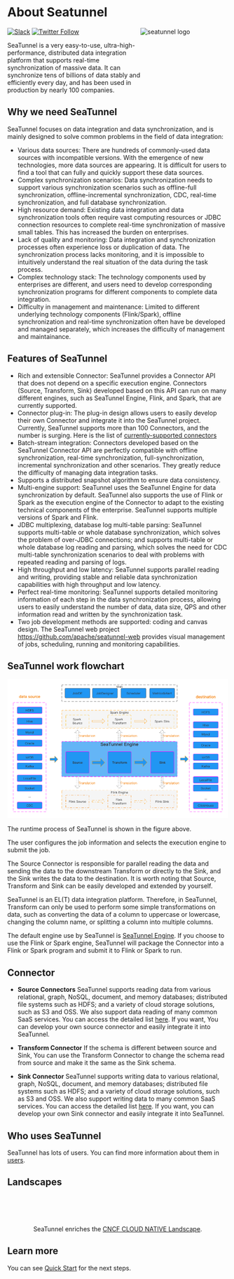 # About Seatunnel

<img src="https://seatunnel.apache.org/image/logo.png" alt="seatunnel logo" width="200px" height="200px" align="right" />

[![Slack](https://img.shields.io/badge/slack-%23seatunnel-4f8eba?logo=slack)](https://s.apache.org/seatunnel-slack)
[![Twitter Follow](https://img.shields.io/twitter/follow/ASFSeaTunnel.svg?label=Follow&logo=twitter)](https://twitter.com/ASFSeaTunnel)

SeaTunnel is a very easy-to-use, ultra-high-performance, distributed data integration platform that supports real-time
synchronization of massive data. It can synchronize tens of billions of data stably and efficiently every day, and has
been used in production by nearly 100 companies.

## Why we need SeaTunnel

SeaTunnel focuses on data integration and data synchronization, and is mainly designed to solve common problems in the field of data integration:

- Various data sources: There are hundreds of commonly-used data sources with incompatible versions. With the emergence of new technologies, more data sources are appearing. It is difficult for users to find a tool that can fully and quickly support these data sources.
- Complex synchronization scenarios: Data synchronization needs to support various synchronization scenarios such as offline-full synchronization, offline-incremental synchronization, CDC, real-time synchronization, and full database synchronization.
- High resource demand: Existing data integration and data synchronization tools often require vast computing resources or JDBC connection resources to complete real-time synchronization of massive small tables. This has increased the burden on enterprises.
- Lack of quality and monitoring: Data integration and synchronization processes often experience loss or duplication of data. The synchronization process lacks monitoring, and it is impossible to intuitively understand the real situation of the data during the task process.
- Complex technology stack: The technology components used by enterprises are different, and users need to develop corresponding synchronization programs for different components to complete data integration.
- Difficulty in management and maintenance: Limited to different underlying technology components (Flink/Spark), offline synchronization and real-time synchronization often have be developed and managed separately, which increases the difficulty of management and maintainance.

## Features of SeaTunnel

- Rich and extensible Connector: SeaTunnel provides a Connector API that does not depend on a specific execution engine. Connectors (Source, Transform, Sink) developed based on this API can run on many different engines, such as SeaTunnel Engine, Flink, and Spark, that are currently supported.
- Connector plug-in: The plug-in design allows users to easily develop their own Connector and integrate it into the SeaTunnel project. Currently, SeaTunnel supports more than 100 Connectors, and the number is surging. Here is the list of [currently-supported connectors](Connector-v2-release-state.md)
- Batch-stream integration: Connectors developed based on the SeaTunnel Connector API are perfectly compatible with offline synchronization, real-time synchronization, full-synchronization, incremental synchronization and other scenarios. They greatly reduce the difficulty of managing data integration tasks.
- Supports a distributed snapshot algorithm to ensure data consistency.
- Multi-engine support: SeaTunnel uses the SeaTunnel Engine for data synchronization by default. SeaTunnel also supports the use of Flink or Spark as the execution engine of the Connector to adapt to the existing technical components of the enterprise. SeaTunnel supports multiple versions of Spark and Flink.
- JDBC multiplexing, database log multi-table parsing: SeaTunnel supports multi-table or whole database synchronization, which solves the problem of over-JDBC connections; and supports multi-table or whole database log reading and parsing, which solves the need for CDC multi-table synchronization scenarios to deal with problems with repeated reading and parsing of logs.
- High throughput and low latency: SeaTunnel supports parallel reading and writing, providing stable and reliable data synchronization capabilities with high throughput and low latency.
- Perfect real-time monitoring: SeaTunnel supports detailed monitoring information of each step in the data synchronization process, allowing users to easily understand the number of data, data size, QPS and other information read and written by the synchronization task.
- Two job development methods are supported: coding and canvas design. The SeaTunnel web project https://github.com/apache/seatunnel-web provides visual management of jobs, scheduling, running and monitoring capabilities.

## SeaTunnel work flowchart

![SeaTunnel work flowchart](images/architecture_diagram.png)

The runtime process of SeaTunnel is shown in the figure above.

The user configures the job information and selects the execution engine to submit the job.

The Source Connector is responsible for parallel reading the data and sending the data to the downstream Transform or directly to the Sink, and the Sink writes the data to the destination. It is worth noting that Source, Transform and Sink can be easily developed and extended by yourself.

SeaTunnel is an EL(T) data integration platform. Therefore, in SeaTunnel, Transform can only be used to perform some simple transformations on data, such as converting the data of a column to uppercase or lowercase, changing the column name, or splitting a column into multiple columns.

The default engine use by SeaTunnel is [SeaTunnel Engine](seatunnel-engine/about.md). If you choose to use the Flink or Spark engine, SeaTunnel will package the Connector into a Flink or Spark program and submit it to Flink or Spark to run.

## Connector

- **Source Connectors** SeaTunnel supports reading data from various relational, graph, NoSQL, document, and memory databases; distributed file systems such as HDFS; and a variety of cloud storage solutions, such as S3 and OSS. We also support data reading of many common SaaS services. You can access the detailed list [here](connector-v2/source). If you want, You can develop your own source connector and easily integrate it into SeaTunnel.

- **Transform Connector** If the schema is different between source and Sink, You can use the Transform Connector to change the schema read from source and make it the same as the Sink schema.

- **Sink Connector** SeaTunnel supports writing data to various relational, graph, NoSQL, document, and memory databases; distributed file systems such as HDFS; and a variety of cloud storage solutions, such as S3 and OSS. We also support writing data to many common SaaS services. You can access the detailed list [here](connector-v2/sink). If you want, you can develop your own Sink connector and easily integrate it into SeaTunnel.

## Who uses SeaTunnel

SeaTunnel has lots of users. You can find more information about them in [users](https://seatunnel.apache.org/user).

## Landscapes

<p align="center">
<br/><br/>
<img src="https://landscape.cncf.io/images/left-logo.svg" width="150" alt=""/>&nbsp;&nbsp;<img src="https://landscape.cncf.io/images/right-logo.svg" width="200" alt=""/>
<br/><br/>
SeaTunnel enriches the <a href="https://landscape.cncf.io/card-mode?category=streaming-messaging&license=apache-license-2-0&grouping=category&selected=sea-tunnal">CNCF CLOUD NATIVE Landscape</a >.
</p >

## Learn more

You can see [Quick Start](start-v2/locally/deployment.md) for the next steps.
